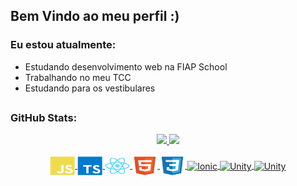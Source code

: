 ## Bem Vindo ao meu perfil :)

### Eu estou atualmente:
- Estudando desenvolvimento web na FIAP School
- Trabalhando no meu TCC
- Estudando para os vestibulares

##

### GitHub Stats:
<div align="center">
  <a href="https://github.com/AlvarezGui">
  <img height="180em" src="https://github-readme-stats.vercel.app/api?username=AlvarezGui&show_icons=true&theme=tokyonight&include_all_commits=true&count_private=true"/>
  <img height="180em" src="https://github-readme-stats.vercel.app/api/top-langs/?username=AlvarezGui&layout=compact&langs_count=7&theme=tokyonight"/>
</div>
  
  <div align='center' style="display: inline_block"><br>
  <img align="center" alt="Js" height="30" width="40" src="https://raw.githubusercontent.com/devicons/devicon/master/icons/javascript/javascript-plain.svg">
  <img align="center" alt="Ts" height="30" width="40" src="https://raw.githubusercontent.com/devicons/devicon/master/icons/typescript/typescript-plain.svg">
  <img align="center" alt="React" height="30" width="40" src="https://raw.githubusercontent.com/devicons/devicon/master/icons/react/react-original.svg">
  <img align="center" alt="HTML" height="30" width="40" src="https://raw.githubusercontent.com/devicons/devicon/master/icons/html5/html5-original.svg">
  <img align="center" alt="CSS" height="30" width="40" src="https://raw.githubusercontent.com/devicons/devicon/master/icons/css3/css3-original.svg">
  <img align='center' alt="Ionic" height="30" width="40" src="https://cdn.jsdelivr.net/gh/devicons/devicon/icons/ionic/ionic-original.svg"> 
  <img align='center' alt="Unity" height="30" width="40" src="https://cdn.jsdelivr.net/gh/devicons/devicon/icons/unity/unity-original.svg"> 
  <img align='center' alt="Unity" height="30" width="40" src="  https://cdn.jsdelivr.net/gh/devicons/devicon/icons/nextjs/nextjs-line.svg"> 
  

    
</div>
  
##

